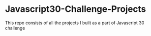 # Javascript30-Challenge-Projects
This repo consists of all the projects I built as a part of Javascript 30 challenge
